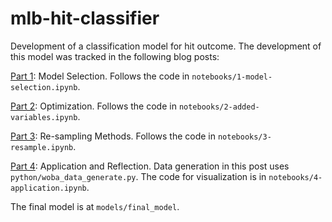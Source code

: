 # mlb-hit-classifier
Development of a classification model for hit outcome. The development of this model was tracked in the following blog posts:

[Part 1](http://tylerjamesburch.com/blog/baseball/hit-classifier-1): Model Selection. Follows the code in ```notebooks/1-model-selection.ipynb```.

[Part 2](http://tylerjamesburch.com/blog/baseball/hit-classifier-2): Optimization. Follows the code in ```notebooks/2-added-variables.ipynb```.

[Part 3](http://tylerjamesburch.com/blog/baseball/hit-classifier-3): Re-sampling Methods. Follows the code in ```notebooks/3-resample.ipynb```.

[Part 4](http://tylerjamesburch.com/blog/baseball/hit-classifier-4): Application and Reflection. Data generation in this post uses ```python/woba_data_generate.py```. The code for visualization is in ```notebooks/4-application.ipynb```.

The final model is at ```models/final_model```.
